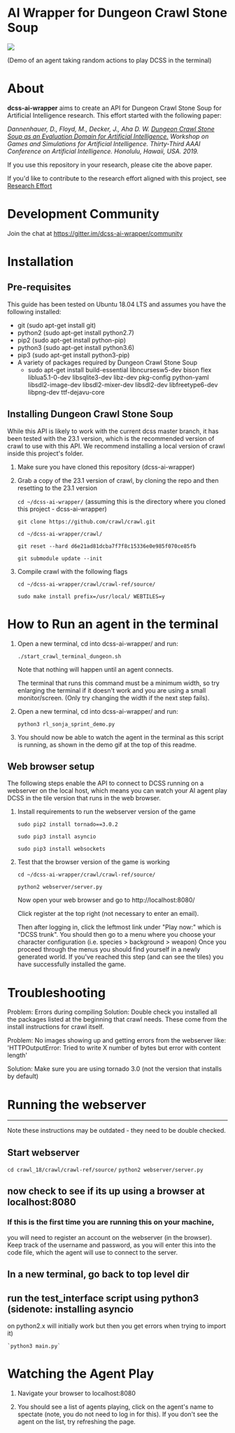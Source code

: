# AI Wrapper for Dungeon Crawl Stone Soup

![](dcss-ai-wrapper-terminal-demo.gif)

(Demo of an agent taking random actions to play DCSS in the terminal)

# About

**dcss-ai-wrapper** aims to create an API for Dungeon Crawl Stone Soup for Artificial Intelligence research. This effort started with the following paper: 

*Dannenhauer, D., Floyd, M., Decker, J., Aha D. W. [Dungeon Crawl Stone Soup as an Evaluation Domain for Artificial Intelligence.](https://arxiv.org/pdf/1902.01769) Workshop on Games and Simulations for Artificial Intelligence. Thirty-Third AAAI Conference on Artificial Intelligence. Honolulu, Hawaii, USA. 2019.*

If you use this repository in your research, please cite the above paper.

If you'd like to contribute to the research effort aligned with this project, see [Research Effort](ResearchEffort.md)

# Development Community

Join the chat at https://gitter.im/dcss-ai-wrapper/community

# Installation

## Pre-requisites

This guide has been tested on Ubuntu 18.04 LTS and assumes you have the following installed:

- git (sudo apt-get install git)
- python2 (sudo apt-get install python2.7)
- pip2 (sudo apt-get install python-pip)
- python3 (sudo apt-get install python3.6)
- pip3 (sudo apt-get install python3-pip)
- A variety of packages required by Dungeon Crawl Stone Soup
    - sudo apt-get install build-essential libncursesw5-dev bison flex liblua5.1-0-dev libsqlite3-dev libz-dev pkg-config python-yaml libsdl2-image-dev libsdl2-mixer-dev libsdl2-dev libfreetype6-dev libpng-dev ttf-dejavu-core

## Installing Dungeon Crawl Stone Soup

While this API is likely to work with the current dcss master branch, it has been tested with the 23.1 version, which
is the recommended version of crawl to use with this API. We recommend installing a local version of crawl inside this
project's folder.

1. Make sure you have cloned this repository (dcss-ai-wrapper)
    
2. Grab a copy of the 23.1 version of crawl, by cloning the repo and then resetting to the 23.1 version

   `cd ~/dcss-ai-wrapper/`  (assuming this is the directory where you cloned this project - dcss-ai-wrapper)
   
   `git clone https://github.com/crawl/crawl.git`
   
   `cd ~/dcss-ai-wrapper/crawl/`
   
   `git reset --hard d6e21ad81dcba7f7f8c15336e0e985f070ce85fb`
   
   `git submodule update --init`

3. Compile crawl with the following flags

    `cd ~/dcss-ai-wrapper/crawl/crawl-ref/source/`
    
    `sudo make install prefix=/usr/local/ WEBTILES=y`

# How to Run an agent in the terminal

1. Open a new terminal, cd into dcss-ai-wrapper/ and run:

    `./start_crawl_terminal_dungeon.sh`

   Note that nothing will happen until an agent connects.
   
   The terminal that runs this command must be a minimum width, so try enlarging the terminal if it doesn't work and you are using a small monitor/screen. (Only try changing the width if the next step fails).

2. Open a new terminal, cd into dcss-ai-wrapper/ and run:

    `python3 rl_sonja_sprint_demo.py`
	    
3. You should now be able to watch the agent in the terminal as this script is running, as shown in the demo gif at the top of this readme.


## Web browser setup
The following steps enable the API to connect to DCSS running on a webserver on the local host, which means you can watch
your AI agent play DCSS in the tile version that runs in the web browser.

1. Install requirements to run the webserver version of the game

    `sudo pip2 install tornado==3.0.2`
    
    `sudo pip3 install asyncio`
    
    `sudo pip3 install websockets`

2. Test that the browser version of the game is working

    `cd ~/dcss-ai-wrapper/crawl/crawl-ref/source/`
    
    `python2 webserver/server.py` 

     Now open your web browser and go to http://localhost:8080/

     Click register at the top right (not necessary to enter an email).

     Then after logging in, click the leftmost link under "Play now:" which is "DCSS trunk".
     You should then go to a menu where you choose your character configuration (i.e. species > background > weapon)
     Once you proceed through the menus you should find yourself in a newly generated world. If you've reached this
     step (and can see the tiles) you have successfully installed the game.

# Troubleshooting


  Problem: Errors during compiling
  Solution: Double check you installed all the packages listed at the
  beginning that crawl needs. These come from the install instructions
  for crawl itself.

  Problem: No images showing up and getting errors from the webserver like:
    'HTTPOutputError: Tried to write X number of bytes but error with content length'
    
  Solution: Make sure you are using tornado 3.0 (not the version that installs by default)

# Running the webserver
----------

Note these instructions may be outdated - they need to be double checked.

## Start webserver

   `cd crawl_18/crawl/crawl-ref/source/`
   `python2 webserver/server.py`

## now check to see if its up using a browser at localhost:8080

### If this is the first time you are running this on your machine,
  you will need to register an account on the webserver (in the
  browser). Keep track of the username and password, as you will enter
  this into the code file, which the agent will use to connect to the
  server.

## In a new terminal, go back to top level dir 

## run the test_interface script using python3 (sidenote: installing asyncio
  on python2.x will initially work but then you get errors when trying
  to import it)

    `python3 main.py`

# Watching the Agent Play

1. Navigate your browser to localhost:8080

2. You should see a list of agents playing, click on the agent's name to spectate (note, you do not need to log in for this). If you don't see the agent on the list, try refreshing the page.

